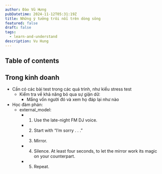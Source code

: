 ```yaml
---
author: Đào Vũ Hưng
pubDatetime: 2024-11-12T05:31:19Z
title: Những ý tưởng trôi nổi trên dòng sông
featured: false
draft: false
tags:
  - learn-and-understand
description: Vu Hung
---
```

## Table of contents
## Trong kinh doanh
- Cần có các bài test trong các quá trình, như kiểu stress test
	- Kiểm tra về khả năng bỏ qua sự giận dữ:
		- Mắng vốn người đó và xem họ đáp lại như nào
- Học đàm phán: 
	- external_model: 
		- 1. Use the late-night FM DJ voice.
		- 2. Start with “I’m sorry . . .”
		- 3. Mirror.
		- 4. Silence. At least four seconds, to let the mirror work its magic on your counterpart.
		- 5. Repeat.